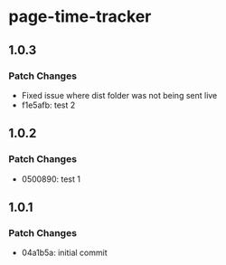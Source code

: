 # page-time-tracker

## 1.0.3

### Patch Changes

- Fixed issue where dist folder was not being sent live
- f1e5afb: test 2

## 1.0.2

### Patch Changes

- 0500890: test 1

## 1.0.1

### Patch Changes

- 04a1b5a: initial commit
